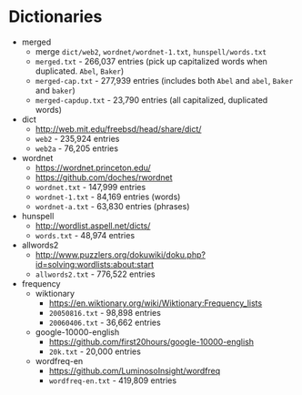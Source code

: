 # Dictionaries

 * merged
   * merge `dict/web2`, `wordnet/wordnet-1.txt`, `hunspell/words.txt`
   * `merged.txt` - 266,037 entries (pick up capitalized words when duplicated. `Abel`, `Baker`)
   * `merged-cap.txt` - 277,939 entries (includes both `Abel` and `abel`, `Baker` and `baker`)
   * `merged-capdup.txt` - 23,790 entries (all capitalized, duplicated words)
 * dict
   * http://web.mit.edu/freebsd/head/share/dict/
   * `web2` - 235,924 entries
   * `web2a` - 76,205 entries
 * wordnet
   * https://wordnet.princeton.edu/
   * https://github.com/doches/rwordnet
   * `wordnet.txt` - 147,999 entries
   * `wordnet-1.txt` - 84,169 entries (words)
   * `wordnet-a.txt` - 63,830 entries (phrases)
 * hunspell
   * http://wordlist.aspell.net/dicts/
   * `words.txt` - 48,974 entries
 * allwords2
   * http://www.puzzlers.org/dokuwiki/doku.php?id=solving:wordlists:about:start
   * `allwords2.txt` - 776,522 entries
 * frequency
   * wiktionary
     * https://en.wiktionary.org/wiki/Wiktionary:Frequency_lists
     * `20050816.txt` - 98,898 entries
     * `20060406.txt` - 36,662 entries
   * google-10000-english
     * https://github.com/first20hours/google-10000-english
     * `20k.txt` - 20,000 entries
   * wordfreq-en
     * https://github.com/LuminosoInsight/wordfreq
     * `wordfreq-en.txt` - 419,809 entries
